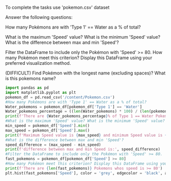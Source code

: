 To complete the tasks use 'pokemon.csv' dataset

Answer the following questions:

How many Pokémons are with 'Type 1' == Water as a % of total?

What is the maximum 'Speed' value? What is the minimum 'Speed' value? What is the difference between max and min 'Speed'?

Filter the DataFrame to include only the Pokémon with 'Speed' >= 80. How many Pokémon meet this criterion? Display this DataFrame using your preferred visualization method.

(DIFFICULT) Find Pokémon with the longest name (excluding spaces)? What is this pokemons name?

```py
import pandas as pd
import matplotlib.pyplot as plt
pokemon_df = pd.read_csv('/content/Pokemon.csv')
#How many Pokémons are with 'Type 1' == Water as a % of total?
Water_pokemons = pokemon_df[pokemon_df['Type 1'] == 'Water']
Water_pokemons_percentage = ((len(Water_pokemons) * 100) / (len(pokemon_df)))
print(f'There are {Water_pokemons_percentage}% of Type 1 == Water Pokemons out of the total.')
#What is the maximum 'Speed' value? What is the minimum 'Speed' value?
min_speed = pokemon_df['Speed'].min()
max_speed = pokemon_df['Speed'].max()
print(f'Maximum Speed value is {max_speed} and minimum Speed value is {min_speed}.')
#What is the difference between max and min 'Speed'?
speed_difference = (max_speed - min_speed)
print(f'difference between max and min Speed is:', speed_difference)
#Filter the DataFrame to include only the Pokémon with 'Speed' >= 80.
fast_pokemons = pokemon_df[pokemon_df['Speed'] >= 80]
#How many Pokémon meet this criterion? Display this DataFrame using your preferred visualization method.
print(f'There are {len(fast_pokemons)} Pokemons whos speed is >= 80')
plt.hist(fast_pokemons['Speed'], color = 'grey', edgecolor = 'black', alpha=0.7)
```
